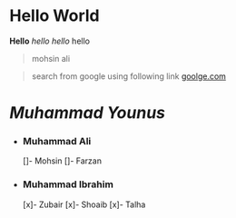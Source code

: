 # Hello World

**Hello**
_hello_
*hello*
hello
> mohsin
>ali

> search from google using following link  [goolge.com](https://www.google.com/)

# ***Muhammad Younus*** #
 - ### Muhammad Ali ###
   []- Mohsin
   []- Farzan
 - ### Muhammad Ibrahim ###
   [x]- Zubair
   [x]- Shoaib
   [x]- Talha
